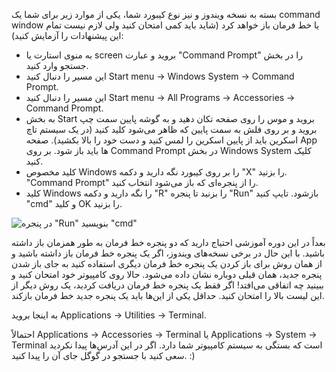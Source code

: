 
<!--sec data-title="Opening: Windows" data-id="windows_prompt" data-collapse=true ces-->

بسته به نسخه ویندوز و نیز نوع کیبورد شما، یکی از موارد زیر برای شما یک command window یا خط فرمان باز خواهد کرد (شاید باید کمی امتحان کنید ولی لازم نیست تمام این پیشنهادات را آزمایش کنید):

- به منوی استارت یا screen بروید و عبارت "Command Prompt" را در بخش جستجو وارد کنید.
- این مسیر را دنبال کنید Start menu → Windows System → Command Prompt.
- این مسیر را دنبال کنید Start menu → All Programs → Accessories → Command Prompt.
- به بخش Start بروید و موس را روی صفحه تکان دهید و به گوشه پایین سمت چپ بروید و بر روی فلش به سمت پایین که ظاهر می‌شود کلید کنید (در یک سیستم تاچ اسکرین باید از پایین اسکرین را لمس کنید و دست خود را بالا بکشید). صفحه App ها باید باز شود. بر روی Command Prompt در بخش Windows System کلیک کنید.
- کلید مخصوص Windows را بر روی کیبورد نگه دارید و دکمه "X" را بزنید. "Command Prompt" را از پنجره‌ای که باز می‌شود انتخاب کنید.
- کلید Windows را نگه دارید و دکمه "R" را بزنید تا پنجره "Run" بازشود. تایپ کنید "cmd" و کلید OK را بزنید.

![در پنجره "Run" بنویسید "cmd"](../python_installation/images/windows-plus-r.png)

بعداً در این دوره آموزشی احتیاج دارید که دو پنجره خط فرمان به طور همزمان باز داشته باشید. با این حال در برخی نسخه‌های ویندوز، اگر یک پنجره خط فرمان باز داشته باشید و از همان روش برای باز کردن یک پنجره خط فرمان دیگری استفاده کنید به جای باز شدن پنجره جدید، همان قبلی دوباره نشان داده می‌شود. حالا روی کامپیوتر خود امتحان کنید و ببینید چه اتفاقی می‌افتد! اگر فقط یک پنجره خط فرمان دریافت کردید، یک روش دیگر از این لیست بالا را امتحان کنید. حداقل یکی از این‌ها باید یک پنجره جدید خط فرمان بازکند.

<!--endsec-->

<!--sec data-title="Opening: OS X" data-id="OSX_prompt" data-collapse=true ces-->

به اینجا بروید Applications → Utilities → Terminal.

<!--endsec-->

<!--sec data-title="Opening: Linux" data-id="linux_prompt" data-collapse=true ces-->

احتمالاً Applications → Accessories → Terminal یا Applications → System → Terminal است که بستگی به سیستم کامپیوتر شما دارد. اگر در این آدرس‌ها پیدا نکردید سعی کنید با جستجو در گوگل جای آن را پیدا کنید. :)

<!--endsec-->
